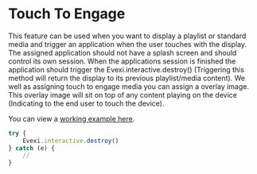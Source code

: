 # Touch To Engage

This feature can be used when you want to display a playlist or standard media and trigger an application when the user touches with the display.
The assigned application should not have a splash screen and should control its own session. When the applications session is finished the application should trigger the Evexi.interactive.destroy() (Triggering this method will return the display to its previous playlist/media content). We well as assigning touch to engage media you can assign a overlay image. This overlay image will sit on top of any content playing on the device (Indicating to the end user to touch the device).

You can view a [working example here](./src).


````typescript
try {
    Evexi.interactive.destroy()
} catch (e) {
    //
}